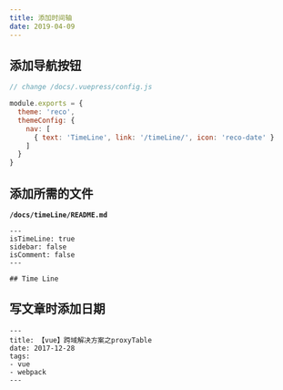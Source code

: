 ```yaml
---
title: 添加时间轴
date: 2019-04-09
---
```


## 添加导航按钮
    
```javascript
// change /docs/.vuepress/config.js

module.exports = {
  theme: 'reco',
  themeConfig: {
    nav: [
      { text: 'TimeLine', link: '/timeLine/', icon: 'reco-date' }
    ]
  }    
}  
```

## 添加所需的文件

**`/docs/timeLine/README.md`**

```
---
isTimeLine: true
sidebar: false
isComment: false
---

## Time Line
``` 

## 写文章时添加日期
   
```
---
title: 【vue】跨域解决方案之proxyTable  
date: 2017-12-28
tags:
- vue
- webpack
---
```   